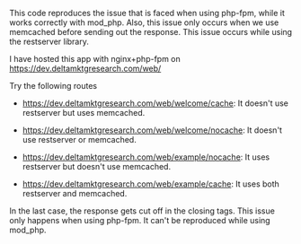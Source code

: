 This code reproduces the issue that is faced when using php-fpm, while
it works correctly with mod_php. Also, this issue only occurs when we
use memcached before sending out the response.
This issue occurs while using the restserver library.

I have hosted this app with nginx+php-fpm on 
https://dev.deltamktgresearch.com/web/

Try the following routes
* https://dev.deltamktgresearch.com/web/welcome/cache: It doesn't use
  restserver but uses memcached.

* https://dev.deltamktgresearch.com/web/welcome/nocache: It doesn't use
  restserver or memcached.

* https://dev.deltamktgresearch.com/web/example/nocache: It uses
  restserver but doesn't use memcached.

* https://dev.deltamktgresearch.com/web/example/cache: It uses both
  restserver and memcached.


In the last case, the response gets cut off in the closing tags. This
issue only happens when using php-fpm. It can't be reproduced while
using mod_php.
